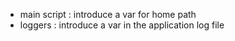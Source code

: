 * main script : introduce a var for home path
* loggers : introduce a var in the application log file

